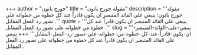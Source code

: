 +++
author = "جورج باتون"
title = "مقولة جورج باتون"
description = '''مقولة جورج باتون: ينبغي على القائد المتبصر ان يكون قادراً عند كل خطوة من خطواته على تصور رد الفعل المقابل .'''
quote = '''ينبغي على القائد المتبصر ان يكون قادراً عند كل خطوة من خطواته على تصور رد الفعل المقابل .'''
slug = '''ينبغي-على-القائد-المتبصر-ان-يكون-قادراً-عند-كل-خطوة-من-خطواته-على-تصور-رد-الفعل-المقابل'''
+++
ينبغي على القائد المتبصر ان يكون قادراً عند كل خطوة من خطواته على تصور رد الفعل المقابل .
